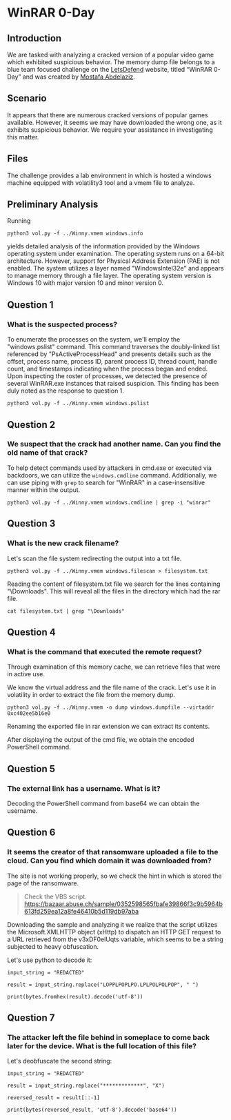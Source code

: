 # WinRAR 0-Day
## Introduction
We are tasked with analyzing a cracked version of a popular video game which exhibited suspicious behavior. The memory dump file belongs to a blue team focused challenge on the [LetsDefend](https://app.letsdefend.io/challenge/winrar-0-day) website, titled “WinRAR 0-Day” and was created by [Mostafa Abdelaziz](https://twitter.com/0xMM0X).

## Scenario
It appears that there are numerous cracked versions of popular games available. However, it seems we may have downloaded the wrong one, as it exhibits suspicious behavior. We require your assistance in investigating this matter.

## Files
The challenge provides a lab environment in which is hosted a windows machine equipped with volatility3 tool and a vmem file to analyze.

## Preliminary Analysis
Running

 `python3 vol.py -f ../Winny.vmem windows.info`
 
yields detailed analysis of the information provided by the Windows operating system under examination.
The operating system runs on a 64-bit architecture. However, support for Physical Address Extension (PAE) is not enabled.
The system utilizes a layer named "WindowsIntel32e" and appears to manage memory through a file layer.
The operating system version is Windows 10 with major version 10 and minor version 0.

## Question 1
### What is the suspected process?
To enumerate the processes on the system, we'll employ the "windows.pslist" command. This command traverses the doubly-linked list referenced by "PsActiveProcessHead" and presents details such as the offset, process name, process ID, parent process ID, thread count, handle count, and timestamps indicating when the process began and ended. Upon inspecting the roster of processes, we detected the presence of several WinRAR.exe instances that raised suspicion. This finding has been duly noted as the response to question 1.

 `python3 vol.py -f ../Winny.vmem windows.pslist`

## Question 2
### We suspect that the crack had another name. Can you find the old name of that crack?

To help detect commands used by attackers in cmd.exe or executed via backdoors, we can utilize the `windows.cmdline` command. Additionally, we can use piping with `grep` to search for "WinRAR" in a case-insensitive manner within the output.

`python3 vol.py -f ../Winny.vmem windows.cmdline | grep -i "winrar"`

## Question 3
### What is the new crack filename?

Let's scan the file system  redirecting the output into a txt file.

`python3 vol.py -f ../Winny.vmem windows.filescan > filesystem.txt`

Reading the content of filesystem.txt file we search for the lines containing "\Downloads". This will reveal all the files in the directory which had the rar file.

`cat filesystem.txt | grep "\Downloads"`

## Question 4
### What is the command that executed the remote request?

Through examination of this memory cache, we can retrieve files that were in active use. 

We know the virtual address and the file name of the crack. Let's use it in volatility in order to extract the file from the memory dump.

`python3 vol.py -f ../Winny.vmem -o dump windows.dumpfile --virtaddr 0xc402ee5b16e0`

Renaming the exported file in rar extension we can extract its contents.

After displaying the output of the cmd file, we obtain the encoded PowerShell command.

## Question 5
### The external link has a username. What is it?

Decoding the PowerShell command from base64 we can obtain the username.


## Question 6
### It seems the creator of that ransomware uploaded a file to the cloud. Can you find which domain it was downloaded from?

The site is not working properly, so we check the hint in which is stored the page of the ransomware.

> Check the VBS script. https://bazaar.abuse.ch/sample/0352598565fbafe39866f3c9b5964b613fd259ea12a8fe46410b5d119db97aba

Downloading the sample and analyzing it we realize that the script utilizes the Microsoft.XMLHTTP object (xHttp) to dispatch an HTTP GET request to a URL retrieved from the v3xDF0elUqts variable, which seems to be a string subjected to heavy obfuscation.

Let's use python to decode it:

```
input_string = "REDACTED"

result = input_string.replace("LOPPLPOPLPO.LPLPOLPOLPOP", " ") 

print(bytes.fromhex(result).decode('utf-8'))
```

## Question 7
### The attacker left the file behind in someplace to come back later for the device. What is the full location of this file?

Let's deobfuscate the second string:

```
input_string = "REDACTED"

result = input_string.replace("*************", "X")

reversed_result = result[::-1]

print(bytes(reversed_result, 'utf-8').decode('base64'))
```
